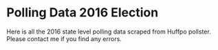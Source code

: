 # Polling Data 2016 Election  

Here is all the 2016 state level polling data scraped from Huffpo pollster. Please contact me if you find any errors.
